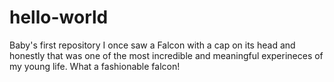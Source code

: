 # hello-world
Baby's first repository
I once saw a Falcon with a cap on its head and honestly that was one of the most incredible and meaningful experineces of my young life. What a fashionable falcon!
